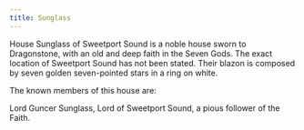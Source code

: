 ```yaml
---
title: Sunglass
---
```


House Sunglass of Sweetport Sound is a noble house sworn to Dragonstone, with an old and deep faith in the Seven Gods. The exact location of Sweetport Sound has not been stated. Their blazon is composed by seven golden seven-pointed stars in a ring on white.

The known members of this house are:

Lord Guncer Sunglass, Lord of Sweetport Sound, a pious follower of the Faith.


